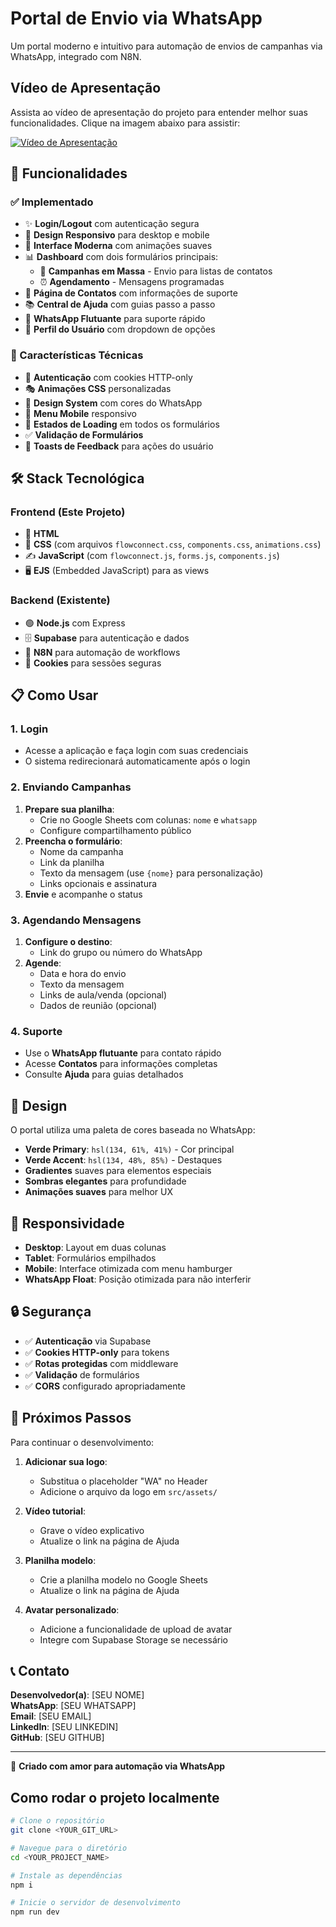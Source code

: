 


# Portal de Envio via WhatsApp

Um portal moderno e intuitivo para automação de envios de campanhas via WhatsApp, integrado com N8N.



## Vídeo de Apresentação

Assista ao vídeo de apresentação do projeto para entender melhor suas funcionalidades. Clique na imagem abaixo para assistir:

[![Vídeo de Apresentação](https://img.youtube.com/vi/grqIA2tEsUM/0.jpg)](https://www.youtube.com/watch?v=grqIA2tEsUM)




## 🚀 Funcionalidades

### ✅ Implementado
- ✨ **Login/Logout** com autenticação segura
- 📱 **Design Responsivo** para desktop e mobile  
- 🎨 **Interface Moderna** com animações suaves
- 📊 **Dashboard** com dois formulários principais:
  - 📢 **Campanhas em Massa** - Envio para listas de contatos
  - ⏰ **Agendamento** - Mensagens programadas
- 👥 **Página de Contatos** com informações de suporte
- 📚 **Central de Ajuda** com guias passo a passo
- 💬 **WhatsApp Flutuante** para suporte rápido
- 👤 **Perfil do Usuário** com dropdown de opções

### 🎯 Características Técnicas
- 🔐 **Autenticação** com cookies HTTP-only
- 🎭 **Animações CSS** personalizadas
- 🎨 **Design System** com cores do WhatsApp
- 📱 **Menu Mobile** responsivo
- 🔄 **Estados de Loading** em todos os formulários
- ✅ **Validação de Formulários** 
- 🎊 **Toasts de Feedback** para ações do usuário




## 🛠️ Stack Tecnológica

### Frontend (Este Projeto)
- 📄 **HTML**
- 💅 **CSS** (com arquivos `flowconnect.css`, `components.css`, `animations.css`)
- ✍️ **JavaScript** (com `flowconnect.js`, `forms.js`, `components.js`)
- 🖥️ **EJS** (Embedded JavaScript) para as views

### Backend (Existente)
- 🟢 **Node.js** com Express
- 🗄️ **Supabase** para autenticação e dados  
- 🤖 **N8N** para automação de workflows
- 🍪 **Cookies** para sessões seguras




## 📋 Como Usar

### 1. Login
- Acesse a aplicação e faça login com suas credenciais
- O sistema redirecionará automaticamente após o login

### 2. Enviando Campanhas
1. **Prepare sua planilha**:
   - Crie no Google Sheets com colunas: `nome` e `whatsapp`
   - Configure compartilhamento público
2. **Preencha o formulário**:
   - Nome da campanha
   - Link da planilha
   - Texto da mensagem (use `{nome}` para personalização)
   - Links opcionais e assinatura
3. **Envie** e acompanhe o status

### 3. Agendando Mensagens
1. **Configure o destino**:
   - Link do grupo ou número do WhatsApp
2. **Agende**:
   - Data e hora do envio
   - Texto da mensagem
   - Links de aula/venda (opcional)
   - Dados de reunião (opcional)

### 4. Suporte
- Use o **WhatsApp flutuante** para contato rápido
- Acesse **Contatos** para informações completas
- Consulte **Ajuda** para guias detalhados




## 🎨 Design

O portal utiliza uma paleta de cores baseada no WhatsApp:
- **Verde Primary**: `hsl(134, 61%, 41%)` - Cor principal
- **Verde Accent**: `hsl(134, 48%, 85%)` - Destaques
- **Gradientes** suaves para elementos especiais
- **Sombras elegantes** para profundidade
- **Animações suaves** para melhor UX




## 📱 Responsividade

- **Desktop**: Layout em duas colunas
- **Tablet**: Formulários empilhados
- **Mobile**: Interface otimizada com menu hamburger
- **WhatsApp Float**: Posição otimizada para não interferir




## 🔒 Segurança

- ✅ **Autenticação** via Supabase
- ✅ **Cookies HTTP-only** para tokens
- ✅ **Rotas protegidas** com middleware
- ✅ **Validação** de formulários
- ✅ **CORS** configurado apropriadamente




## 🚀 Próximos Passos

Para continuar o desenvolvimento:

1. **Adicionar sua logo**:
   - Substitua o placeholder "WA" no Header
   - Adicione o arquivo da logo em `src/assets/`

2. **Vídeo tutorial**:
   - Grave o vídeo explicativo
   - Atualize o link na página de Ajuda

3. **Planilha modelo**:
   - Crie a planilha modelo no Google Sheets
   - Atualize o link na página de Ajuda

4. **Avatar personalizado**:
   - Adicione a funcionalidade de upload de avatar
   - Integre com Supabase Storage se necessário




## 📞 Contato

**Desenvolvedor(a)**: [SEU NOME]  
**WhatsApp**: [SEU WHATSAPP]  
**Email**: [SEU EMAIL]  
**LinkedIn**: [SEU LINKEDIN]  
**GitHub**: [SEU GITHUB]

---

💚 **Criado com amor para automação via WhatsApp**




## Como rodar o projeto localmente

```sh
# Clone o repositório
git clone <YOUR_GIT_URL>

# Navegue para o diretório
cd <YOUR_PROJECT_NAME>

# Instale as dependências
npm i

# Inicie o servidor de desenvolvimento
npm run dev
```

